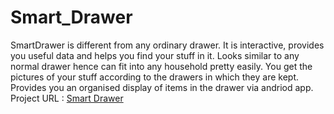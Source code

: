# Smart_Drawer
SmartDrawer is different from any ordinary drawer. It is interactive, provides you useful data and helps you find your stuff in it. Looks similar to any normal drawer hence can fit into any household pretty easily. You get the pictures of your stuff according to the drawers in which they are kept. Provides you an organised display of items in the drawer via andriod app.
Project URL : <a href="https://utkarsh-dubey.github.io/MajorProject/"> Smart Drawer </a>

